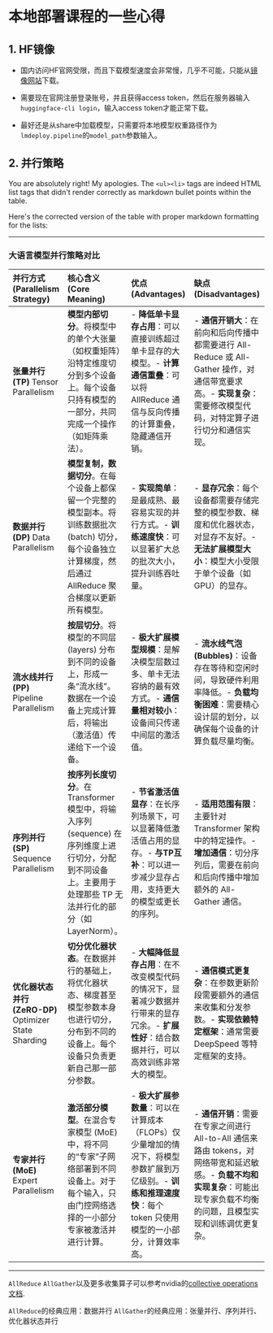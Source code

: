 # 本地部署课程的一些心得

## 1. HF镜像
- 国内访问HF官网受限，而且下载模型速度会非常慢，几乎不可能，只能从[镜像网站](https://hf-mirror.com/)下载。

- 需要现在官网注册登录账号，并且获得access token，然后在服务器输入`huggingface-cli login`，输入access token才能正常下载。

- 最好还是从share中加载模型，只需要将本地模型权重路径作为`lmdeploy.pipeline`的`model_path`参数输入。
## 2. 并行策略

You are absolutely right\! My apologies. The `<ul><li>` tags are indeed HTML list tags that didn't render correctly as markdown bullet points within the table.

Here's the corrected version of the table with proper markdown formatting for the lists:

-----

### 大语言模型并行策略对比

| 并行方式 (Parallelism Strategy) | 核心含义 (Core Meaning) | 优点 (Advantages) | 缺点 (Disadvantages) |
| :--- | :--- | :--- | :--- |
| **张量并行 (TP)**  Tensor Parallelism | **模型内部切分**。将模型中的单个大张量（如权重矩阵）沿特定维度切分到多个设备上。每个设备只持有模型的一部分，共同完成一个操作（如矩阵乘法）。 | - **降低单卡显存占用**：可以直接训练超过单卡显存的大模型。- **计算通信重叠**：可以将 AllReduce 通信与反向传播的计算重叠，隐藏通信开销。 | - **通信开销大**：在前向和后向传播中都需要进行 All-Reduce 或 All-Gather 操作，对通信带宽要求高。- **实现复杂**：需要修改模型代码，对特定算子进行切分和通信实现。 |
| **数据并行 (DP)**  Data Parallelism  | **模型复制，数据切分**。在每个设备上都保留一个完整的模型副本。将训练数据批次 (batch) 切分，每个设备独立计算梯度，然后通过 AllReduce 聚合梯度以更新所有模型。 | - **实现简单**：是最成熟、最容易实现的并行方式。- **训练速度快**：可以显著扩大总的批次大小，提升训练吞吐量。 | - **显存冗余**：每个设备都需要存储完整的模型参数、梯度和优化器状态，对显存不友好。- **无法扩展模型大小**：模型大小受限于单个设备（如GPU）的显存。 |
| **流水线并行 (PP)**  Pipeline Parallelism  | **按层切分**。将模型的不同层 (layers) 分布到不同的设备上，形成一条“流水线”。数据在一个设备上完成计算后，将输出（激活值）传递给下一个设备。 | - **极大扩展模型规模**：是解决模型层数过多、单卡无法容纳的最有效方式。- **通信量相对较小**：设备间只传递中间层的激活值。 | - **流水线气泡 (Bubbles)**：设备存在等待和空闲时间，导致硬件利用率降低。- **负载均衡困难**：需要精心设计层的划分，以确保每个设备的计算负载尽量均衡。 |
| **序列并行 (SP)**  Sequence Parallelism  | **按序列长度切分**。在 Transformer 模型中，将输入序列 (sequence) 在序列维度上进行切分，分配到不同设备上。主要用于处理那些 TP 无法并行化的部分（如 LayerNorm）。 | - **节省激活值显存**：在长序列场景下，可以显著降低激活值占用的显存。- **与TP互补**：可以进一步减少显存占用，支持更大的模型或更长的序列。 | - **适用范围有限**：主要针对 Transformer 架构中的特定操作。- **增加通信**：切分序列后，需要在前向和后向传播中增加额外的 All-Gather 通信。 |
| **优化器状态并行 (ZeRO-DP)**  Optimizer State Sharding  | **切分优化器状态**。在数据并行的基础上，将优化器状态、梯度甚至模型参数本身也进行切分，分布到不同的设备上。每个设备只负责更新自己那一部分参数。 | - **大幅降低显存占用**：在不改变模型代码的情况下，显著减少数据并行带来的显存冗余。- **扩展性好**：结合数据并行，可以高效训练非常大的模型。 | - **通信模式更复杂**：在参数更新阶段需要额外的通信来收集和分发参数。- **实现依赖特定框架**：通常需要 DeepSpeed 等特定框架的支持。 |
| **专家并行 (MoE)**  Expert Parallelism  | **激活部分模型**。在混合专家模型 (MoE) 中，将不同的“专家”子网络部署到不同设备上。对于每个输入，只由门控网络选择的一小部分专家被激活并进行计算。 | - **极大扩展参数量**：可以在计算成本（FLOPs）仅少量增加的情况下，将模型参数扩展到万亿级别。- **训练和推理速度快**：每个 token 只使用模型的一小部分，计算效率高。 | - **通信开销**：需要在专家之间进行 All-to-All 通信来路由 tokens，对网络带宽和延迟敏感。- **负载不均和实现复杂**：可能出现专家负载不均衡的问题，且模型实现和训练调优更复杂。 |

-----

`AllReduce` `AllGather`以及更多收集算子可以参考nvidia的[collective operations文档](https://docs.nvidia.com/deeplearning/nccl/user-guide/docs/usage/collectives.html).  

`AllReduce`的经典应用：数据并行
`AllGather`的经典应用：张量并行、序列并行、优化器状态并行